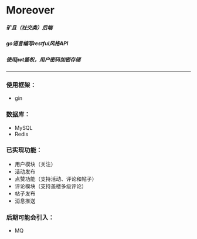 # Moreover
##### 矿且（社交类）后端 
##### go语言编写restful风格API
##### 使用jwt鉴权，用户密码加密存储
<hr/>

### 使用框架：
+ gin 
### 数据库：
+ MySQL 
+ Redis

### 已实现功能：
+ 用户模块（关注）
+ 活动发布
+ 点赞功能（支持活动、评论和帖子）
+ 评论模块（支持盖楼多级评论）
+ 帖子发布
+ 消息推送

### 后期可能会引入：
+ MQ
